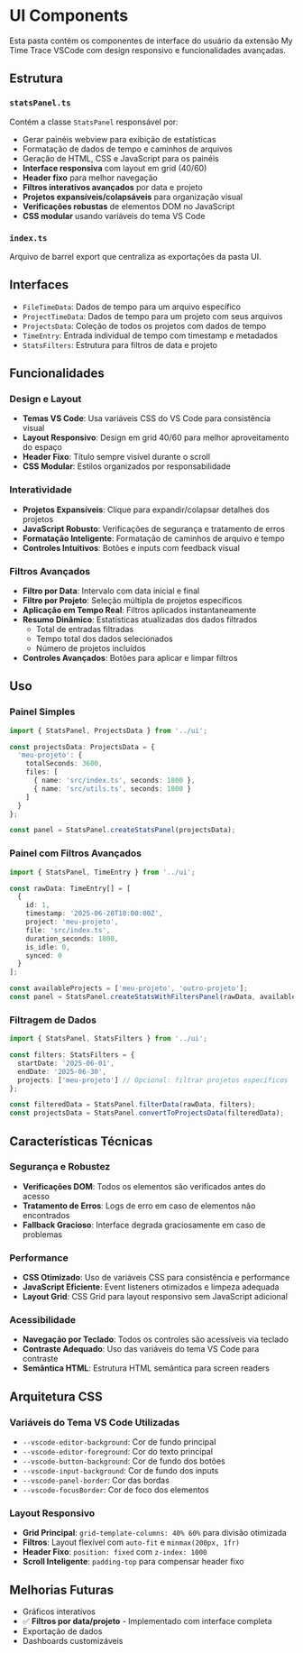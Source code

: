 # UI Components

Esta pasta contém os componentes de interface do usuário da extensão My Time Trace VSCode com design responsivo e funcionalidades avançadas.

## Estrutura

### `statsPanel.ts`
Contém a classe `StatsPanel` responsável por:
- Gerar painéis webview para exibição de estatísticas
- Formatação de dados de tempo e caminhos de arquivos
- Geração de HTML, CSS e JavaScript para os painéis
- **Interface responsiva** com layout em grid (40/60)
- **Header fixo** para melhor navegação
- **Filtros interativos avançados** por data e projeto
- **Projetos expansíveis/colapsáveis** para organização visual
- **Verificações robustas** de elementos DOM no JavaScript
- **CSS modular** usando variáveis do tema VS Code

### `index.ts`
Arquivo de barrel export que centraliza as exportações da pasta UI.

## Interfaces

- `FileTimeData`: Dados de tempo para um arquivo específico
- `ProjectTimeData`: Dados de tempo para um projeto com seus arquivos
- `ProjectsData`: Coleção de todos os projetos com dados de tempo
- `TimeEntry`: Entrada individual de tempo com timestamp e metadados
- `StatsFilters`: Estrutura para filtros de data e projeto

## Funcionalidades

### Design e Layout
- **Temas VS Code**: Usa variáveis CSS do VS Code para consistência visual
- **Layout Responsivo**: Design em grid 40/60 para melhor aproveitamento do espaço
- **Header Fixo**: Título sempre visível durante o scroll
- **CSS Modular**: Estilos organizados por responsabilidade

### Interatividade
- **Projetos Expansíveis**: Clique para expandir/colapsar detalhes dos projetos
- **JavaScript Robusto**: Verificações de segurança e tratamento de erros
- **Formatação Inteligente**: Formatação de caminhos de arquivo e tempo
- **Controles Intuitivos**: Botões e inputs com feedback visual

### Filtros Avançados
- **Filtro por Data**: Intervalo com data inicial e final
- **Filtro por Projeto**: Seleção múltipla de projetos específicos
- **Aplicação em Tempo Real**: Filtros aplicados instantaneamente
- **Resumo Dinâmico**: Estatísticas atualizadas dos dados filtrados
  - Total de entradas filtradas
  - Tempo total dos dados selecionados
  - Número de projetos incluídos
- **Controles Avançados**: Botões para aplicar e limpar filtros

## Uso

### Painel Simples
```typescript
import { StatsPanel, ProjectsData } from '../ui';

const projectsData: ProjectsData = {
  'meu-projeto': {
    totalSeconds: 3600,
    files: [
      { name: 'src/index.ts', seconds: 1800 },
      { name: 'src/utils.ts', seconds: 1800 }
    ]
  }
};

const panel = StatsPanel.createStatsPanel(projectsData);
```

### Painel com Filtros Avançados
```typescript
import { StatsPanel, TimeEntry } from '../ui';

const rawData: TimeEntry[] = [
  {
    id: 1,
    timestamp: '2025-06-28T10:00:00Z',
    project: 'meu-projeto',
    file: 'src/index.ts',
    duration_seconds: 1800,
    is_idle: 0,
    synced: 0
  }
];

const availableProjects = ['meu-projeto', 'outro-projeto'];
const panel = StatsPanel.createStatsWithFiltersPanel(rawData, availableProjects);
```

### Filtragem de Dados
```typescript
import { StatsPanel, StatsFilters } from '../ui';

const filters: StatsFilters = {
  startDate: '2025-06-01',
  endDate: '2025-06-30',
  projects: ['meu-projeto'] // Opcional: filtrar projetos específicos
};

const filteredData = StatsPanel.filterData(rawData, filters);
const projectsData = StatsPanel.convertToProjectsData(filteredData);
```

## Características Técnicas

### Segurança e Robustez
- **Verificações DOM**: Todos os elementos são verificados antes do acesso
- **Tratamento de Erros**: Logs de erro em caso de elementos não encontrados
- **Fallback Gracioso**: Interface degrada graciosamente em caso de problemas

### Performance
- **CSS Otimizado**: Uso de variáveis CSS para consistência e performance
- **JavaScript Eficiente**: Event listeners otimizados e limpeza adequada
- **Layout Grid**: CSS Grid para layout responsivo sem JavaScript adicional

### Acessibilidade
- **Navegação por Teclado**: Todos os controles são acessíveis via teclado
- **Contraste Adequado**: Uso das variáveis do tema VS Code para contraste
- **Semântica HTML**: Estrutura HTML semântica para screen readers

## Arquitetura CSS

### Variáveis do Tema VS Code Utilizadas
- `--vscode-editor-background`: Cor de fundo principal
- `--vscode-editor-foreground`: Cor do texto principal
- `--vscode-button-background`: Cor de fundo dos botões
- `--vscode-input-background`: Cor de fundo dos inputs
- `--vscode-panel-border`: Cor das bordas
- `--vscode-focusBorder`: Cor de foco dos elementos

### Layout Responsivo
- **Grid Principal**: `grid-template-columns: 40% 60%` para divisão otimizada
- **Filtros**: Layout flexível com `auto-fit` e `minmax(200px, 1fr)`
- **Header Fixo**: `position: fixed` com `z-index: 1000`
- **Scroll Inteligente**: `padding-top` para compensar header fixo

## Melhorias Futuras

- Gráficos interativos
- ✅ **Filtros por data/projeto** - Implementado com interface completa
- Exportação de dados
- Dashboards customizáveis
